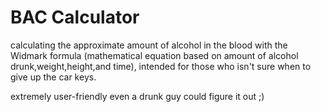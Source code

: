 # BAC Calculator
calculating the approximate amount of alcohol in the blood with the  Widmark formula (mathematical equation based on amount of alcohol drunk,weight,height,and time), intended for those who isn't sure when to give up the car keys.

extremely user-friendly even a drunk guy could figure it out ;)
